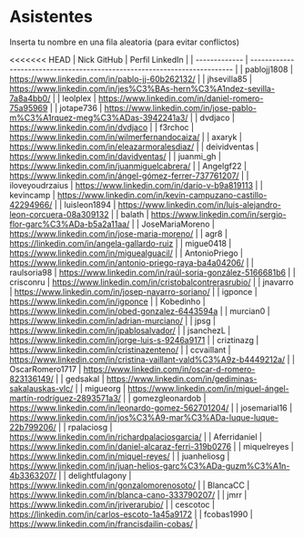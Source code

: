 # Asistentes

Inserta tu nombre en una fila aleatoria (para evitar conflictos)

<<<<<<< HEAD
| Nick GitHub     | Perfil LinkedIn                                                            |
| -------------   | -------------------------------------------------------------------------  |
| pablojj1808     | https://www.linkedin.com/in/pablo-jj-60b262132/                            |
| jhsevilla85     | https://www.linkedin.com/in/jes%C3%BAs-hern%C3%A1ndez-sevilla-7a8a4bb0/    |
| leolplex        | https://www.linkedin.com/in/daniel-romero-75a95969                         |
| jotape736       | https://www.linkedin.com/in/jose-pablo-m%C3%A1rquez-meg%C3%ADas-3942241a3/ |
| dvdjaco         | https://www.linkedin.com/in/dvdjaco                                        |
| f3rchoc         | https://www.linkedin.com/in/wilmerfernandocaiza/                           |
| axaryk          | https://www.linkedin.com/in/eleazarmoralesdiaz/                            |
| deividventas    | https://www.linkedin.com/in/davidventas/                                   |
| juanmi_gh       | https://www.linkedin.com/in/juanmiguelcabrera/                             |
| Angelgf22       | https://www.linkedin.com/in/ángel-gómez-ferrer-737761207/                  |
| iloveyoudrzaius | https://www.linkedin.com/in/darío-v-b9a819113                              |
| kevincamp       | https://www.linkedin.com/in/kevin-campuzano-castillo-42294966/             |
| luisleon1894    | https://www.linkedin.com/in/luis-alejandro-leon-corcuera-08a309132         |
| balath          | https://www.linkedin.com/in/sergio-flor-garc%C3%ADa-b5a2a11aa/             |
| JoseMariaMoreno | https://www.linkedin.com/in/jose-maria-moreno/                             |
| agr8            | https://linkedin.com/in/angela-gallardo-ruiz                               |
| migue0418       | https://www.linkedin.com/in/miguealguacil/                                 |
| AntonioPriego   | https://www.linkedin.com/in/antonio-priego-raya-ba4a04206/                 |
| raulsoria98     | https://www.linkedin.com/in/raúl-soria-gonzález-5166681b6                  |
| crisconru       | https://www.linkedin.com/in/cristobalcontrerasrubio/                       |
| jnavarro        | https://www.linkedin.com/in/josep-navarro-soriano/                         |
| igponce         | https://www.linkedin.com/in/igponce                                        |
| Kobedinho       | https://www.linkedin.com/in/obed-gonzalez-6443594a                         |
| murcian0        | https://www.linkedin.com/in/adrian-murciano/                               |
| jpsg            | https://www.linkedin.com/in/jpablosalvador/                                |
| jsanchezL       | https://www.linkedin.com/in/jorge-luis-s-9246a9171                         |
| criztinazg      | https://www.linkedin.com/in/cristinazenteno/                               |
| ccvaillant      | https://www.linkedin.com/in/cristina-vaillant-vald%C3%A9z-b4449212a/       |
| OscarRomero1717 | https://www.linkedin.com/in/oscar-d-romero-823136149/                      |
| gedsakal        | https://www.linkedin.com/in/gediminas-sakalauskas-vlc/                     |
| migueorg        | https://www.linkedin.com/in/miguel-ángel-martín-rodríguez-2893571a3/       |
| gomezgleonardob | https://www.linkedin.com/in/leonardo-gomez-562701204/                      |
| josemarial16    | https://www.linkedin.com/in/jos%C3%A9-mar%C3%ADa-luque-luque-22b799206/    |
| rpalaciosg      | https://www.linkedin.com/in/richardpalaciosgarcia/                         |
| Aferridaniel    | https://www.linkedin.com/in/daniel-alcaraz-ferri-319b0276                  |
| miquelreyes     | https://www.linkedin.com/in/miquel-reyes/                                  |
| juanheliosg     | https://www.linkedin.com/in/juan-helios-garc%C3%ADa-guzm%C3%A1n-4b3363207/ |
| delightfulagony | https://www.linkedin.com/in/gonzalomorenosoto/                             |
| BlancaCC        | https://www.linkedin.com/in/blanca-cano-333790207/                         |
| jmrr            | https://www.linkedin.com/in/jriverarubio/                                  |
| cescotoc        | https://linkedin.com/in/carlos-escoto-1a45a9172                            |
| fcobas1990      | https://www.linkedin.com/in/francisdailin-cobas/                           |

